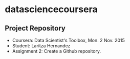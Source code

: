 # datasciencecoursera
## Project Repository  
* Coursera: Data Scientist's Toolbox, Mon. 2 Nov. 2015 
* Student: Laritza Hernandez 
* Assignment 2: Create a Github repository.
